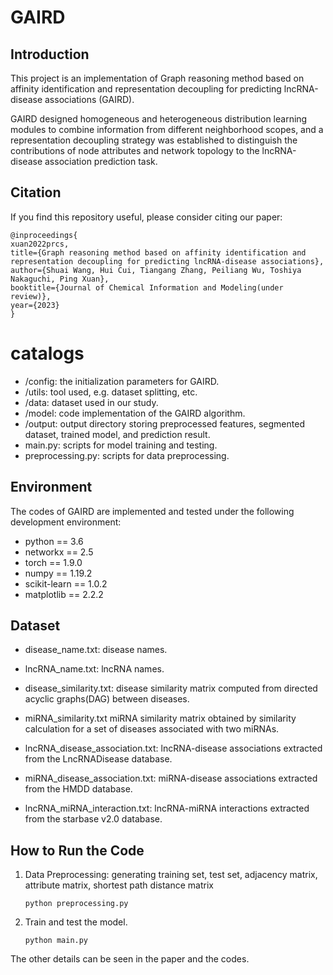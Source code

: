 # GAIRD

## Introduction
This project is an implementation of Graph reasoning method based on affinity identification and representation decoupling for predicting lncRNA-disease associations (GAIRD).

GAIRD designed homogeneous and heterogeneous distribution learning modules to combine information from different neighborhood scopes, and a representation decoupling strategy was established to distinguish the contributions of node attributes and network topology to the lncRNA-disease association prediction task.

## Citation
If you find this repository useful, please consider citing our paper:
```
@inproceedings{
xuan2022prcs,
title={Graph reasoning method based on affinity identification and representation decoupling for predicting lncRNA-disease associations},
author={Shuai Wang, Hui Cui, Tiangang Zhang, Peiliang Wu, Toshiya Nakaguchi, Ping Xuan},
booktitle={Journal of Chemical Information and Modeling(under review)},
year={2023}
}
```

# catalogs

* /config: the initialization parameters for GAIRD.
* /utils: tool used, e.g. dataset splitting, etc.
* /data: dataset used in our study.
* /model: code implementation of the GAIRD algorithm.
* /output: output directory storing preprocessed features, segmented dataset, trained model, and prediction result.
* main.py: scripts for model training and testing.
* preprocessing.py: scripts for data preprocessing.

## Environment
The codes of GAIRD are implemented and tested under the following development environment:

* python == 3.6 <br>
* networkx == 2.5 <br>
* torch == 1.9.0 <br>
* numpy == 1.19.2 <br>
* scikit-learn == 1.0.2 <br>
* matplotlib == 2.2.2 <br>

## Dataset
* disease_name.txt: disease names.


* lncRNA_name.txt: lncRNA names.


* disease_similarity.txt: disease similarity matrix computed from directed acyclic graphs(DAG) between diseases.


* miRNA_similarity.txt miRNA similarity matrix obtained by similarity calculation for a set of diseases associated with two miRNAs.


* lncRNA_disease_association.txt: lncRNA-disease associations extracted from the LncRNADisease database.


* miRNA_disease_association.txt: miRNA-disease associations extracted from the HMDD database.


* lncRNA_miRNA_interaction.txt: lncRNA-miRNA interactions extracted from the starbase v2.0 database.


## How to Run the Code
1. Data Preprocessing: generating training set, test set, adjacency matrix, attribute matrix, shortest path distance matrix
    ```
    python preprocessing.py
    ```
2. Train and test the model.
    ```
    python main.py
    ```

The other details can be seen in the paper and the codes.

